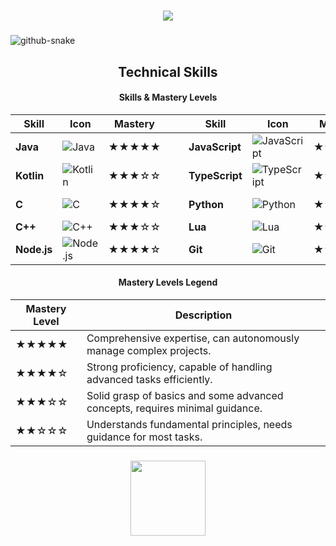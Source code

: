 <h1 align="center">
    <img src="https://readme-typing-svg.herokuapp.com/?font=Righteous&size=35&center=true&vCenter=true&width=500&height=70&duration=4000&lines=Hi+There+!+👋;+I'm+zqodev+!;" />
</h1>

###

<picture>
  <source media="(prefers-color-scheme: dark)" srcset="https://github.com/vic1707/vic1707/blob/output/github-snake-dark.svg">
  <source media="(prefers-color-scheme: light)" srcset="https://github.com/vic1707/vic1707/blob/output/github-snake.svg">
  <img alt="github-snake" src="https://github.com/vic1707/vic1707/blob/output/github-snake.svg">
</picture>

###

<h2 align="center">Technical Skills</h2>

<div align="center">

#### **Skills & Mastery Levels**

| Skill       | Icon | Mastery |&nbsp;&nbsp;&nbsp;| Skill       | Icon | Mastery |&nbsp;&nbsp;&nbsp;| Skill       | Icon | Mastery |
|-------------|------|---------|-----------------|-------------|------|---------|-----------------|-------------|------|---------|
| **Java**        | ![Java](https://skillicons.dev/icons?i=java)               | ★★★★★  || **JavaScript**  | ![JavaScript](https://skillicons.dev/icons?i=javascript) | ★★★★☆  || **HTML**        | ![HTML](https://skillicons.dev/icons?i=html)             | ★★★★★  |
| **Kotlin**      | ![Kotlin](https://skillicons.dev/icons?i=kotlin)           | ★★★☆☆  || **TypeScript**  | ![TypeScript](https://skillicons.dev/icons?i=typescript) | ★★★★☆  || **CSS**         | ![CSS](https://skillicons.dev/icons?i=css)               | ★★★★★  |
| **C**           | ![C](https://skillicons.dev/icons?i=c)                     | ★★★★☆  || **Python**      | ![Python](https://skillicons.dev/icons?i=python)         | ★★★★☆  || **MongoDB**     | ![MongoDB](https://skillicons.dev/icons?i=mongodb)       | ★★★☆☆  |
| **C++**         | ![C++](https://skillicons.dev/icons?i=cpp)                 | ★★★☆☆  || **Lua**         | ![Lua](https://skillicons.dev/icons?i=lua)               | ★★★☆☆  || **MySQL**       | ![MySQL](https://skillicons.dev/icons?i=mysql)           | ★★★★☆  |
| **Node.js**     | ![Node.js](https://skillicons.dev/icons?i=nodejs)          | ★★★★☆  || **Git**         | ![Git](https://skillicons.dev/icons?i=git)               | ★★★★☆  || **Linux**       | ![Linux](https://skillicons.dev/icons?i=linux)           | ★★★☆☆  |

#### Mastery Levels Legend

| Mastery Level | Description |
|---------------|-------------|
| ★★★★★         | Comprehensive expertise, can autonomously manage complex projects. |
| ★★★★☆         | Strong proficiency, capable of handling advanced tasks efficiently. |
| ★★★☆☆         | Solid grasp of basics and some advanced concepts, requires minimal guidance. |
| ★★☆☆☆         | Understands fundamental principles, needs guidance for most tasks. |

</div>

###

<div align="center">
  <img height="120" src="https://user-images.githubusercontent.com/123120185/257965076-a45fbf30-104f-4dea-b41f-4babd28f92d2.svg"  />
</div>

###
